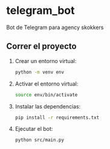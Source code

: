 # telegram_bot

Bot de Telegram para agency skokkers

## Correr el proyecto

1. Crear un entorno virtual:

    ```sh
    python -m venv env
    ```

2. Activar el entorno virtual:

    ```sh
    source env/bin/activate
    ```

3. Instalar las dependencias:

    ```sh
    pip install -r requirements.txt
    ```

4. Ejecutar el bot:

    ```sh
    python src/main.py
    ```
